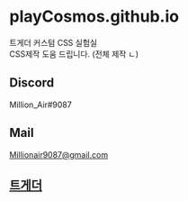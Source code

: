 # playCosmos.github.io
 트게더 커스텀 CSS 실험실<br>
 CSS제작 도움 드립니다. (전체 제작 ㄴ)

#### 
#### 

## Discord
 Million_Air#9087 
## Mail
Millionair9087@gmail.com
## [트게더](https://tgd.kr/million_air)
